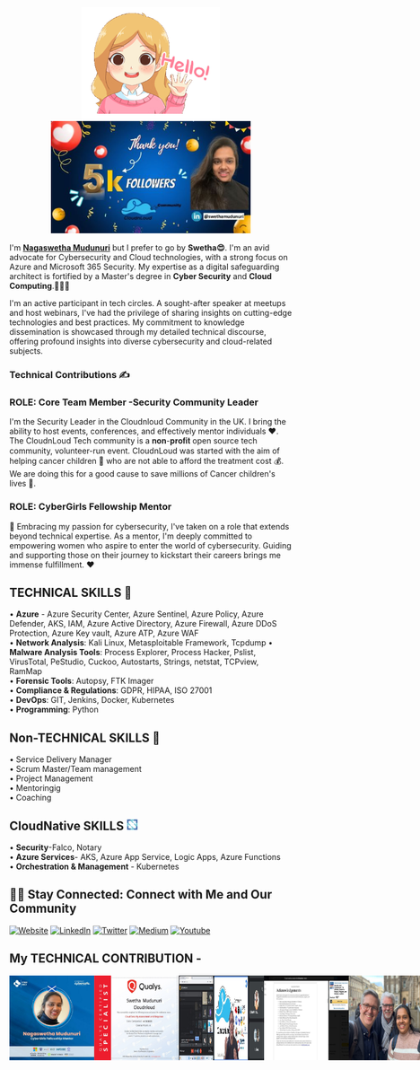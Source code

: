 <p align="center">
  <img src="https://github.com/iamswetha7/Gifs/blob/main/Swetha.gif" height="200" />
   <img src="https://github.com/iamswetha7/Gifs/blob/main/5k.jpg" height="200" />
</p>


I'm **[Nagaswetha Mudunuri](https://www.linkedin.com/in/swethamudunuri/)**  but I prefer to go by **Swetha😍**. 
I'm an avid advocate for Cybersecurity and Cloud technologies, with a strong focus on Azure and Microsoft 365 Security. My expertise as a digital safeguarding architect is fortified by a Master's degree in **Cyber Security** and **Cloud Computing**.👩🏾‍💻

I'm an active participant in tech circles. A sought-after speaker at meetups and host webinars, I've had the privilege of sharing insights on cutting-edge technologies and best practices. My commitment to knowledge dissemination is showcased through my detailed technical discourse, offering profound insights into diverse cybersecurity and cloud-related subjects.

### Technical Contributions ✍


### ROLE: Core Team Member -Security Community Leader

I'm the Security Leader in the Cloudnloud Community in the UK. I bring the ability to host events, conferences, and effectively mentor individuals ❤️. The CloudnLoud Tech community is a 𝐧𝐨𝐧-𝐩𝐫𝐨𝐟𝐢𝐭 open source tech community, volunteer-run event. CloudnLoud was started with the aim of helping cancer children 👦 who are not able to afford the treatment cost 💰. We are doing this for a good cause to save millions of Cancer children's lives 👧.

### ROLE: CyberGirls Fellowship Mentor
🚀 Embracing my passion for cybersecurity, I've taken on a role that extends beyond technical expertise. As a mentor, I'm deeply committed to empowering women who aspire to enter the world of cybersecurity. Guiding and supporting those on their journey to kickstart their careers brings me immense fulfillment. ❤️



## TECHNICAL SKILLS 🚀
• **Azure** - Azure Security Center, Azure Sentinel, Azure Policy, Azure Defender, AKS, IAM, Azure Active Directory, Azure Firewall, Azure DDoS Protection, Azure Key vault, Azure ATP, Azure WAF <br />
• **Network Analysis**: Kali Linux, Metasploitable Framework, Tcpdump
• **Malware Analysis Tools**: Process Explorer, Process Hacker, Pslist, VirusTotal, PeStudio, Cuckoo, Autostarts, Strings, netstat, TCPview, RamMap  <br />
• **Forensic Tools**: Autopsy, FTK Imager  <br />
• **Compliance & Regulations**: GDPR, HIPAA, ISO 27001  <br />
• **DevOps**: GIT, Jenkins, Docker, Kubernetes  <br />
• **Programming**: Python  <br />


## Non-TECHNICAL SKILLS 🚀

• Service Delivery Manager   <br />
• Scrum Master/Team management  <br />
• Project Management <br />
• Mentoringig <br />
• Coaching

## CloudNative SKILLS <img src="https://github.com/iamswetha7/Gifs/blob/main/cncf.png" height ="20" width="20"/>

• **Security**-Falco, Notary <br />
• **Azure Services**- AKS, Azure App Service, Logic Apps, Azure Functions<br/>
• **Orchestration & Management** - Kubernetes


## 🤝🏻 Stay Connected: Connect with Me and Our Community

<a href="https://cloudnloud.com/"><img alt="Website" src="https://img.shields.io/badge/Website-cloudnloud.com-blue?style=flat-square&logo=google-chrome"></a>
<a href="https://www.linkedin.com/in/iamswetha7/"><img alt="LinkedIn" src="https://img.shields.io/badge/LinkedIn-Swetha Mudunuri-blue?style=flat-square&logo=linkedin"></a>
<a href="https://twitter.com/iamswetha7"><img alt="Twitter" src="https://img.shields.io/badge/Twitter-Swetha_Mudunuri-blue?style=flat-square&logo=twitter"></a>
<a href="https://medium.com/@iamswetha7"><img alt="Medium" src="https://img.shields.io/badge/Medium-Swetha Mudunuri-blue?style=flat-square&logo=youtube"></a>
<a href="https://www.youtube.com/user/cloudnloud"><img alt="Youtube" src="https://img.shields.io/badge/Youtube-Cloudnloud-blue?style=flat-square&logo=youtube"></a>

## My TECHNICAL CONTRIBUTION -
  
<div style="display:flex;">
  <img src="https://github.com/iamswetha7/Gifs/blob/main/Cybersafe.jpg" alt="Image 10" style="width:30%;">
  <img src="https://github.com/iamswetha7/Gifs/blob/main/Qualys.jpg" alt="Image 11" style="width:30%;">
  <img src="https://github.com/iamswetha7/Gifs/blob/main/Google.jpg" alt="Image 12" style="width:30%;">
  <img src="https://github.com/iamswetha7/Gifs/blob/main/Ack.jpg" alt="Image 12" style="width:30%;"> 
  <img src="https://github.com/iamswetha7/Gifs/blob/main/CEO.jpg" alt="Image 13" style="width:30%;">
  <img src="https://github.com/iamswetha7/Gifs/blob/main/Meetup.jpg" alt="Image 13" style="width:30%;">
  <img src="https://github.com/iamswetha7/Gifs/blob/main/Host2.jpg" alt="Image 13" style="width:30%;">
  <img src="https://github.com/iamswetha7/Gifs/blob/main/host.jpg" alt="Image 13" style="width:30%;">
   <img src="https://github.com/iamswetha7/Gifs/blob/main/Azure%20User%20group.jpg" alt="Image 13" style="width:30%;">
 </div>









